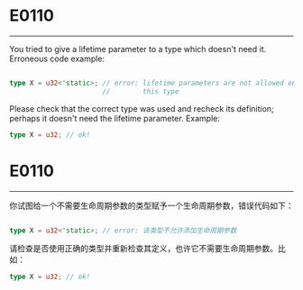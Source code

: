 # E0110

---


You tried to give a lifetime parameter to a type which doesn't need it. Erroneous code example:

```rust

type X = u32<'static>; // error: lifetime parameters are not allowed on
                       //        this type
```

Please check that the correct type was used and recheck its definition; perhaps it doesn't need the lifetime parameter. Example:

```rust
type X = u32; // ok!
```


# E0110

---

你试图给一个不需要生命周期参数的类型赋予一个生命周期参数，错误代码如下：

```rust

type X = u32<'static>; // error: 该类型不允许添加生命周期参数
```

请检查是否使用正确的类型并重新检查其定义，也许它不需要生命周期参数。比如：

```rust
type X = u32; // ok!
```